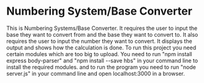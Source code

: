 # Numbering System/Base Converter
This is Numbering Systems/Base Converter.
It requires the user to input the base they want to convert from and the base they want to convert to.
It also requires the user to input the number they want to convert.
It displays the output and shows how the calculation is done.
To run this project you need certain modules which are too big to upload.
You need to run  "npm install express body-parser" and "npm install --save hbs" in your command line to install the required modules.
and to run the program you need to run "node server.js" in your command line and open localhost:3000 in a browser.
